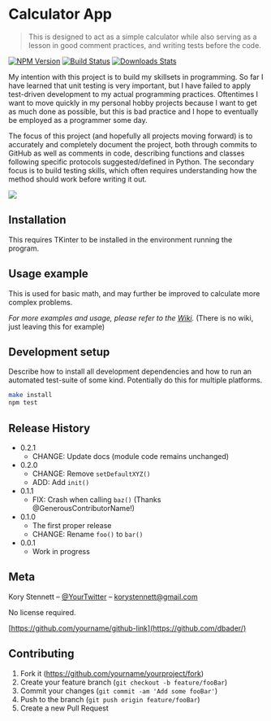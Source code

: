 # Calculator App
> This is designed to act as a simple calculator while also serving as a lesson in good comment practices, and writing tests before the code. 

[![NPM Version][npm-image]][npm-url]
[![Build Status][travis-image]][travis-url]
[![Downloads Stats][npm-downloads]][npm-url]

My intention with this project is to build my skillsets in programming. So far I have learned that unit testing is very important, but I have failed to apply test-driven development to my actual programming practices. Oftentimes I want to move quickly in my personal hobby projects because I want to get as much done as possible, but this is bad practice and I hope to eventually be employed as a programmer some day.

The focus of this project (and hopefully all projects moving forward) is to accurately and completely document the project, both through commits to GitHub as well as comments in code, describing functions and classes following specific protocols suggested/defined in Python. The secondary focus is to build testing skills, which often requires understanding how the method should work before writing it out.

![](header.png)

## Installation

This requires TKinter to be installed in the environment running the program.

## Usage example

This is used for basic math, and may further be improved to calculate more complex problems.

_For more examples and usage, please refer to the [Wiki][wiki]._
(There is no wiki, just leaving this for example)

## Development setup

Describe how to install all development dependencies and how to run an automated test-suite of some kind. Potentially do this for multiple platforms.

```sh
make install
npm test
```

## Release History

* 0.2.1
    * CHANGE: Update docs (module code remains unchanged)
* 0.2.0
    * CHANGE: Remove `setDefaultXYZ()`
    * ADD: Add `init()`
* 0.1.1
    * FIX: Crash when calling `baz()` (Thanks @GenerousContributorName!)
* 0.1.0
    * The first proper release
    * CHANGE: Rename `foo()` to `bar()`
* 0.0.1
    * Work in progress

## Meta

Kory Stennett – [@YourTwitter](https://twitter.com/dbader_org) – korystennett@gmail.com

No license required.

[https://github.com/yourname/github-link](https://github.com/dbader/)

## Contributing

1. Fork it (<https://github.com/yourname/yourproject/fork>)
2. Create your feature branch (`git checkout -b feature/fooBar`)
3. Commit your changes (`git commit -am 'Add some fooBar'`)
4. Push to the branch (`git push origin feature/fooBar`)
5. Create a new Pull Request

<!-- Markdown link & img dfn's -->
[npm-image]: https://img.shields.io/npm/v/datadog-metrics.svg?style=flat-square
[npm-url]: https://npmjs.org/package/datadog-metrics
[npm-downloads]: https://img.shields.io/npm/dm/datadog-metrics.svg?style=flat-square
[travis-image]: https://img.shields.io/travis/dbader/node-datadog-metrics/master.svg?style=flat-square
[travis-url]: https://travis-ci.org/dbader/node-datadog-metrics
[wiki]: https://github.com/yourname/yourproject/wiki
